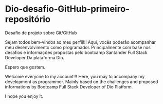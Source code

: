 # Dio-desafio-GitHub-primeiro-repositório
Desafio de projeto sobre Git/GitHub


 Sejam todos bem-vindos ao meu perfil!!!
 Aqui, vocês poderão acompanhar meu desenvolvimento como programador. Principalmente com base nos desafios e informações propostas pelo bootcamp Santander Full Stack Developer Da plataforma Dio.
 
 Espero que gostem.
 
 
 Welcome everyone to my account!!!
 Here, you may to accompany my development as programmer. Mainly based on the challenges and proposed informations by Bootcamp Full Stack Developer of Dio Platform.
 
 I hope you enjoy it.
